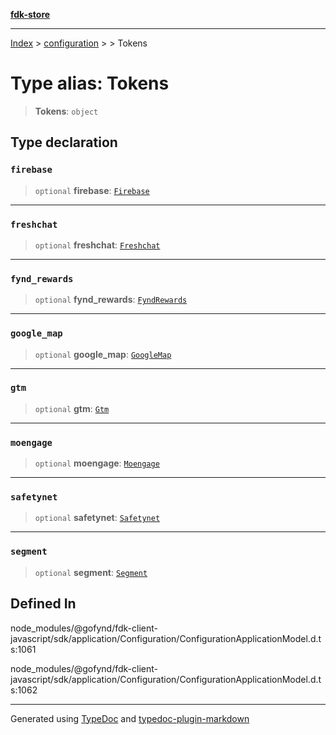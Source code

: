 [**fdk-store**](../../../README.md)
***

[Index](../../../API.md) > [configuration](../../README.md) > [<internal>](../README.md) > Tokens

# Type alias: Tokens

> **Tokens**: `object`

## Type declaration

### `firebase`

> `optional` **firebase**: [`Firebase`](type-alias.Firebase.md)

***

### `freshchat`

> `optional` **freshchat**: [`Freshchat`](type-alias.Freshchat.md)

***

### `fynd_rewards`

> `optional` **fynd\_rewards**: [`FyndRewards`](type-alias.FyndRewards.md)

***

### `google_map`

> `optional` **google\_map**: [`GoogleMap`](type-alias.GoogleMap.md)

***

### `gtm`

> `optional` **gtm**: [`Gtm`](type-alias.Gtm.md)

***

### `moengage`

> `optional` **moengage**: [`Moengage`](type-alias.Moengage.md)

***

### `safetynet`

> `optional` **safetynet**: [`Safetynet`](type-alias.Safetynet.md)

***

### `segment`

> `optional` **segment**: [`Segment`](type-alias.Segment.md)

## Defined In

node\_modules/@gofynd/fdk-client-javascript/sdk/application/Configuration/ConfigurationApplicationModel.d.ts:1061

node\_modules/@gofynd/fdk-client-javascript/sdk/application/Configuration/ConfigurationApplicationModel.d.ts:1062

***
Generated using [TypeDoc](https://typedoc.org/) and [typedoc-plugin-markdown](https://www.npmjs.com/package/typedoc-plugin-markdown)
